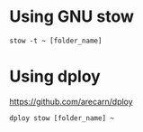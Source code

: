 # Using GNU stow

`stow -t ~ [folder_name]`


# Using dploy

https://github.com/arecarn/dploy

`dploy stow [folder_name] ~`
